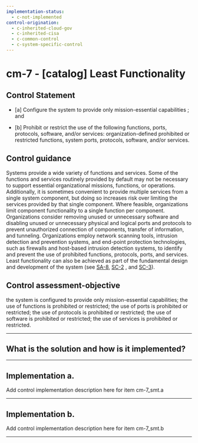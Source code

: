 ```yaml
---
implementation-status:
  - c-not-implemented
control-origination:
  - c-inherited-cloud-gov
  - c-inherited-cisa
  - c-common-control
  - c-system-specific-control
---
```


# cm-7 - \[catalog\] Least Functionality

## Control Statement

- \[a\] Configure the system to provide only mission-essential capabilities ; and

- \[b\] Prohibit or restrict the use of the following functions, ports, protocols, software, and/or services: organization-defined prohibited or restricted functions, system ports, protocols, software, and/or services.

## Control guidance

Systems provide a wide variety of functions and services. Some of the functions and services routinely provided by default may not be necessary to support essential organizational missions, functions, or operations. Additionally, it is sometimes convenient to provide multiple services from a single system component, but doing so increases risk over limiting the services provided by that single component. Where feasible, organizations limit component functionality to a single function per component. Organizations consider removing unused or unnecessary software and disabling unused or unnecessary physical and logical ports and protocols to prevent unauthorized connection of components, transfer of information, and tunneling. Organizations employ network scanning tools, intrusion detection and prevention systems, and end-point protection technologies, such as firewalls and host-based intrusion detection systems, to identify and prevent the use of prohibited functions, protocols, ports, and services. Least functionality can also be achieved as part of the fundamental design and development of the system (see [SA-8](#sa-8), [SC-2](#sc-2) , and [SC-3](#sc-3)).

## Control assessment-objective

the system is configured to provide only mission-essential capabilities;
the use of functions is prohibited or restricted;
the use of ports is prohibited or restricted;
the use of protocols is prohibited or restricted;
the use of software is prohibited or restricted;
the use of services is prohibited or restricted.

______________________________________________________________________

## What is the solution and how is it implemented?

<!-- Please leave this section blank and enter implementation details in the parts below. -->

______________________________________________________________________

## Implementation a.

Add control implementation description here for item cm-7_smt.a

______________________________________________________________________

## Implementation b.

Add control implementation description here for item cm-7_smt.b

______________________________________________________________________
